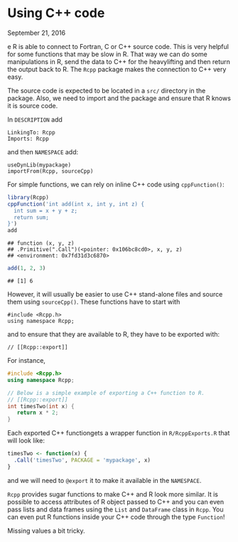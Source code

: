 Using C++ code
================
September 21, 2016

e R is able to connect to Fortran, C or C++ source code. This is very helpful for some functions that may be slow in R. That way we can do some manipulations in R, send the data to C++ for the heavylifting and then return the output back to R. The `Rcpp` package makes the connection to C++ very easy.

The source code is expected to be located in a `src/` directory in the package. Also, we need to import and the package and ensure that R knows it is source code.

In `DESCRIPTION` add

    LinkingTo: Rcpp
    Imports: Rcpp

and then `NAMESPACE` add:

    useDynLib(mypackage)
    importFrom(Rcpp, sourceCpp)

For simple functions, we can rely on inline C++ code using `cppFunction()`:

``` r
library(Rcpp)
cppFunction('int add(int x, int y, int z) {
  int sum = x + y + z;
  return sum;
}')
add
```

    ## function (x, y, z) 
    ## .Primitive(".Call")(<pointer: 0x106bc8cd0>, x, y, z)
    ## <environment: 0x7fd31d3c6870>

``` r
add(1, 2, 3)
```

    ## [1] 6

However, it will usually be easier to use C++ stand-alone files and source them using `sourceCpp()`. These functions have to start with

    #include <Rcpp.h>
    using namespace Rcpp;

and to ensure that they are available to R, they have to be exported with:

    // [[Rcpp::export]]

For instance,

``` cpp
#include <Rcpp.h>
using namespace Rcpp;

// Below is a simple example of exporting a C++ function to R.
// [[Rcpp::export]]
int timesTwo(int x) {
   return x * 2;
}
```

Each exported C++ functiongets a wrapper function in `R/RcppExports.R` that will look like:

``` r
timesTwo <- function(x) {
  .Call('timesTwo', PACKAGE = 'mypackage', x)
}
```

and we will need to `@export` it to make it available in the `NAMESPACE`.

`Rcpp` provides sugar functions to make C++ and R look more similar. It is possible to access attributes of R object passed to C++ and you can even pass lists and data frames using the `List` and `DataFrame` class in `Rcpp`. You can even put R functions inside your C++ code through the type `Function`!

Missing values a bit tricky.
